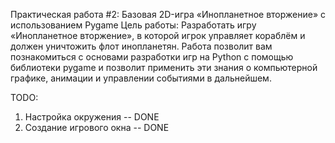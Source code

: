 Практическая работа #2: Базовая 2D-игра «Инопланетное
вторжение» с использованием Pygame
Цель работы:
Разработать игру «Инопланетное вторжение», в которой игрок управляет кораблём и должен уничтожить флот инопланетян. Работа позволит вам познакомиться с основами разработки игр на Python с помощью библиотеки pygame и
позволит применить эти знания о компьютерной графике, анимации и управлении событиями в дальнейшем.


TODO:
1. Настройка окружения -- DONE
2. Создание игрового окна -- DONE
